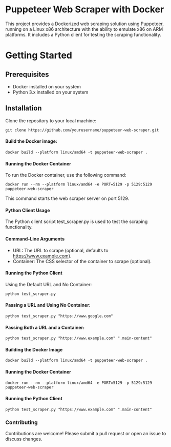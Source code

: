 # Puppeteer Web Scraper with Docker
This project provides a Dockerized web scraping solution using Puppeteer, running on a Linux x86 architecture with the ability to emulate x86 on ARM platforms. It includes a Python client for testing the scraping functionality.

# Getting Started
## Prerequisites
- Docker installed on your system
- Python 3.x installed on your system

## Installation
Clone the repository to your local machine:

```git clone https://github.com/yourusername/puppeteer-web-scraper.git```

#### Build the Docker image:

`docker build --platform linux/amd64 -t puppeteer-web-scraper .`

#### Running the Docker Container
To run the Docker container, use the following command:

`docker run --rm --platform linux/amd64 -e PORT=5129 -p 5129:5129 puppeteer-web-scraper`

This command starts the web scraper server on port 5129.

#### Python Client Usage
The Python client script test_scraper.py is used to test the scraping functionality.

#### Command-Line Arguments
- URL: The URL to scrape (optional, defaults to https://www.example.com).
- Container: The CSS selector of the container to scrape (optional).

#### Running the Python Client
Using the Default URL and No Container:

`python test_scraper.py`

#### Passing a URL and Using No Container:

`python test_scraper.py "https://www.google.com"`

#### Passing Both a URL and a Container:

`python test_scraper.py "https://www.example.com" ".main-content"`


#### Building the Docker Image

`docker build --platform linux/amd64 -t puppeteer-web-scraper .`

#### Running the Docker Container
`docker run --rm --platform linux/amd64 -e PORT=5129 -p 5129:5129 puppeteer-web-scraper`

#### Running the Python Client
`python test_scraper.py "https://www.example.com" ".main-content"`

### Contributing
Contributions are welcome! Please submit a pull request or open an issue to discuss changes.